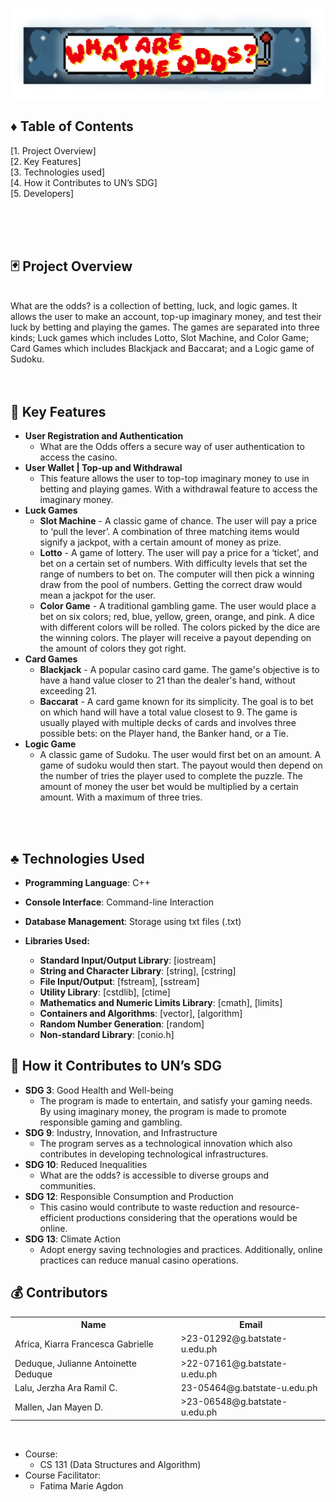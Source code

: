 <p align = "center">
  <img src = "Picture4.png"  alt="LogoInsert"> 
</p>


## ♦️ Table of Contents
 [1. Project Overview] <br>
 [2. Key Features] <br>
 [3. Technologies used] <br>
 [4. How it Contributes to UN’s SDG] <br>
 [5. Developers] <br>

<br>
<br>
<br>

## 🃏 Project Overview<br>
<br> What are the odds? is a collection of betting, luck, and logic games. It allows the user to make an account, top-up imaginary money, and test their luck by betting and playing the games. The games are separated into three kinds; Luck games which includes Lotto, Slot Machine, and Color Game; Card Games which includes Blackjack and Baccarat;  and a Logic game of Sudoku.
<br>
<br>
<br>

##  🎲 Key Features<br>

- **User Registration and Authentication**
  - What are the Odds offers a secure way of user authentication to access the casino. <br>
- **User Wallet | Top-up and Withdrawal**
  - This feature allows the user to top-top imaginary money to use in betting and playing games. With a withdrawal feature to access the imaginary money. <br>
- **Luck Games**
  - **Slot Machine** - A classic game of chance. The user will pay a price to ‘pull the lever’. A combination of three matching items would signify a jackpot, with a certain amount of money as prize. <br>
  - **Lotto** - A game of lottery. The user will pay a price for a ‘ticket’, and bet on a certain set of numbers. With difficulty levels that set the range of numbers to bet on. The computer will then pick a winning draw from the pool of numbers. Getting the correct draw would mean a jackpot for the user. <br>
  - **Color Game** - A traditional gambling game. The user would place a bet on six colors; red, blue, yellow, green, orange, and pink. A dice with different colors will be rolled. The colors picked by the dice are the winning colors. The player will receive a payout depending on the amount of colors they got right. <br>
- **Card Games** <br>
  - **Blackjack** - A popular casino card game. The game's objective is to have a hand value closer to 21 than the dealer's hand, without exceeding 21. <br>
  - **Baccarat** - A card game known for its simplicity. The goal is to bet on which hand will have a total value closest to 9. The game is usually played with multiple decks of cards and involves three possible bets: on the Player hand, the Banker hand, or a Tie.<br>
- **Logic Game** <br>
  - A classic game of Sudoku. The user would first bet on an amount. A game of sudoku would then start. The payout would then depend on the number of tries the player used to complete the puzzle. The amount of money the user bet would be multiplied by a certain amount. With a maximum of three tries. 
<br>
<br>

## ♣️ Technologies Used <br>
- **Programming Language**: C++
- **Console Interface**: Command-line Interaction
- **Database Management**: Storage using txt files (.txt) <br>

- <b>  **Libraries Used**: </b>  <br>
  - **Standard Input/Output Library**: [iostream]
  - **String and Character Library**: [string], [cstring]
  - **File Input/Output**: [fstream], [sstream]
  - **Utility Library**: [cstdlib], [ctime]
  - **Mathematics and Numeric Limits Library**: [cmath], [limits]
  - **Containers and Algorithms**: [vector], [algorithm]
  - **Random Number Generation**: [random]
  - **Non-standard Library**: [conio.h]


##  🎰 How it Contributes to UN’s SDG </span>

- **SDG 3**: Good Health and Well-being <br>
  - The program is made to entertain, and satisfy your gaming needs. By using imaginary money, the program is made to promote responsible gaming and gambling. 
- **SDG 9**: Industry, Innovation, and Infrastructure <br>
  - The program serves as a technological innovation which also contributes in developing technological infrastructures.
- **SDG 10**: Reduced Inequalities <br>
  - What are the odds? is accessible to diverse groups and communities.
- **SDG 12**: Responsible Consumption and Production <br>
  - This casino would contribute to waste reduction and resource-efficient productions considering that the operations would be online. 
- **SDG 13**: Climate Action <br>
  - Adopt energy saving technologies and practices. Additionally, online practices can reduce manual casino operations.


##  <a id = "contrib"> 💰‍ Contributors </a> <br>
<table>
  <tr>
    <th>Name</th>
    <th>Email</th>
  </tr>
  <tr>
    <td>Africa, Kiarra Francesca Gabrielle </td>
    <td>>23-01292@g.batstate-u.edu.ph</td>
  </tr>
  <tr>
    <td>Deduque, Julianne Antoinette Deduque</td>
    <td>>22-07161@g.batstate-u.edu.ph</td>
  </tr>
  <tr>
    <td>Lalu, Jerzha Ara Ramil C.</td>
    <td>23-05464@g.batstate-u.edu.ph</td>
  </tr>
  <tr>
    <td>Mallen, Jan Mayen D.</td>
    <td>>23-06548@g.batstate-u.edu.ph</td>
  </tr>
</table>

<br>

- Course:
  - CS 131 (Data Structures and Algorithm)
- Course Facilitator:
  - Fatima Marie Agdon
